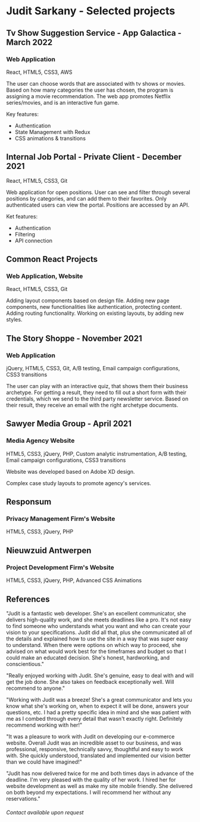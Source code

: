 # Judit Sarkany - Selected projects

## Tv Show Suggestion Service - App Galactica - March 2022

### Web Application

React, HTML5, CSS3, AWS

The user can choose words that are associated with tv shows or movies. Based on how many categories the user has chosen, the program is assigning a movie recommendation. The web app promotes Netflix series/movies, and is an interactive fun game.

Key features:

- Authentication
- State Management with Redux
- CSS animations & transitions

## Internal Job Portal - Private Client - December 2021

React, HTML5, CSS3, Git

Web application for open positions. User can see and filter through several positions by categories, and can add them to their favorites. Only authenticated users can view the portal. Positions are accessed by an API.

Ket features:

- Authentication
- Filtering
- API connection

## Common React Projects

### Web Application, Website

React, HTML5, CSS3, Git

Adding layout components based on design file. Adding new page components, new functionalities like authentication, protecting content. Adding routing functionality.
Working on existing layouts, by adding new styles.

## The Story Shoppe - November 2021

### Web Application

jQuery, HTML5, CSS3, Git, A/B testing, Email campaign configurations, CSS3 transitions

The user can play with an interactive quiz, that shows them their business
archetype. For getting a result, they need to fill out a short form with their credentials, which we send to the third party newsletter service. Based on their result, they receive an email with the right archetype documents.

## Sawyer Media Group - April 2021

### Media Agency Website

HTML5, CSS3, jQuery, PHP, Custom analytic instrumentation, A/B testing, Email campaign configurations, CSS3 transitions

Website was developed based on Adobe XD design.

Complex case study layouts to promote agency's services.

## Responsum

### Privacy Management Firm's Website

HTML5, CSS3, jQuery, PHP

## Nieuwzuid Antwerpen

### Project Development Firm's Website

HTML5, CSS3, jQuery, PHP, Advanced CSS Animations

## References

"Judit is a fantastic web developer. She's an excellent communicator, she delivers high-quality work, and she meets deadlines like a pro. It's not easy to find someone who understands what you want and who can create your vision to your specifications. Judit did all that, plus she communicated all of the details and explained how to use the site in a way that was super easy to understand. When there were options on which way to proceed, she advised on what would work best for the timeframes and budget so that I could make an educated decision. She's honest, hardworking, and conscientious."

"Really enjoyed working with Judit. She's genuine, easy to deal with and will get the job done. She also takes on feedback exceptionally well. Will recommend to anyone."

"Working with Judit was a breeze! She's a great communicator and lets you know what she's working on, when to expect it will be done, answers your questions, etc. I had a pretty specific idea in mind and she was patient with me as I combed through every detail that wasn't exactly right. Definitely recommend working with her!"

"It was a pleasure to work with Judit on developing our e-commerce website. Overall Judit was an incredible asset to our business, and was professional, responsive, technically savvy, thoughtful and easy to work with. She quickly understood, translated and implemented our vision better than we could have imagined!"

"Judit has now delivered twice for me and both times days in advance of the deadline. I'm very pleased with the quality of her work. I hired her for website development as well as make my site mobile friendly. She delivered on both beyond my expectations. I will recommend her without any reservations."

###### Contact available upon request
